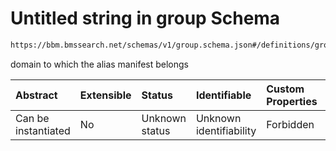 # Untitled string in group Schema

```txt
https://bbm.bmssearch.net/schemas/v1/group.schema.json#/definitions/group_alias/properties/domain
```

domain to which the alias manifest belongs

| Abstract            | Extensible | Status         | Identifiable            | Custom Properties | Additional Properties | Access Restrictions | Defined In                                                                      |
| :------------------ | :--------- | :------------- | :---------------------- | :---------------- | :-------------------- | :------------------ | :------------------------------------------------------------------------------ |
| Can be instantiated | No         | Unknown status | Unknown identifiability | Forbidden         | Allowed               | none                | [group.schema.json*](../../schemas/v1/group.schema.json "open original schema") |
